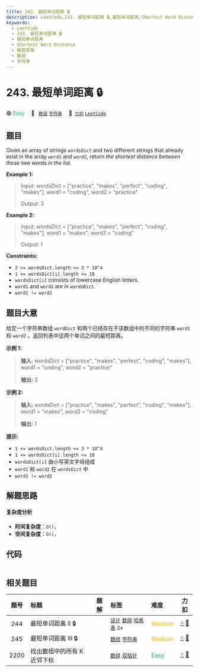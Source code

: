 ```yaml
---
title: 243. 最短单词距离 🔒
description: LeetCode,243. 最短单词距离 🔒,最短单词距离,Shortest Word Distance,解题思路,数组,字符串
keywords:
  - LeetCode
  - 243. 最短单词距离 🔒
  - 最短单词距离
  - Shortest Word Distance
  - 解题思路
  - 数组
  - 字符串
---
```


# 243. 最短单词距离 🔒

🟢 <font color=#15bd66>Easy</font>&emsp; 🔖&ensp; [`数组`](/tag/array.md) [`字符串`](/tag/string.md)&emsp; 🔗&ensp;[`力扣`](https://leetcode.cn/problems/shortest-word-distance) [`LeetCode`](https://leetcode.com/problems/shortest-word-distance)

## 题目

Given an array of strings `wordsDict` and two different strings that already
exist in the array `word1` and `word2`, return _the shortest distance between
these two words in the list_.



**Example 1:**

> Input: wordsDict = ["practice", "makes", "perfect", "coding", "makes"], word1 = "coding", word2 = "practice"
> 
> Output: 3

**Example 2:**

> Input: wordsDict = ["practice", "makes", "perfect", "coding", "makes"], word1 = "makes", word2 = "coding"
> 
> Output: 1

**Constraints:**

  * `2 <= wordsDict.length <= 3 * 10^4`
  * `1 <= wordsDict[i].length <= 10`
  * `wordsDict[i]` consists of lowercase English letters.
  * `word1` and `word2` are in `wordsDict`.
  * `word1 != word2`


## 题目大意

给定一个字符串数组 `wordDict` 和两个已经存在于该数组中的不同的字符串 `word1` 和 `word2` 。返回列表中这两个单词之间的最短距离。



**示例 1:**

> 
> 
> 
> 
> 
> **输入:** wordsDict = ["practice", "makes", "perfect", "coding", "makes"], word1 = "coding", word2 = "practice"
> 
> **输出:** 3
> 
> 

**示例  2:**

> 
> 
> 
> 
> 
> **输入:** wordsDict = ["practice", "makes", "perfect", "coding", "makes"], word1 = "makes", word2 = "coding"
> 
> **输出:** 1



**提示:**

  * `1 <= wordsDict.length <= 3 * 10^4`
  * `1 <= wordsDict[i].length <= 10`
  * `wordsDict[i]` 由小写英文字母组成
  * `word1` 和 `word2` 在 `wordsDict` 中
  * `word1 != word2`


## 解题思路

#### 复杂度分析

- **时间复杂度**：`O()`，
- **空间复杂度**：`O()`，

## 代码

```javascript

```

## 相关题目

<!-- prettier-ignore -->
| 题号 | 标题 | 题解 | 标签 | 难度 | 力扣 |
| :------: | :------ | :------: | :------ | :------ | :------: |
| 244 | 最短单词距离 II 🔒 |  |  [`设计`](/tag/design.md) [`数组`](/tag/array.md) [`哈希表`](/tag/hash-table.md) `2+` | <font color=#ffb800>Medium</font> | [🀄️](https://leetcode.cn/problems/shortest-word-distance-ii) [🔗](https://leetcode.com/problems/shortest-word-distance-ii) |
| 245 | 最短单词距离 III 🔒 |  |  [`数组`](/tag/array.md) [`字符串`](/tag/string.md) | <font color=#ffb800>Medium</font> | [🀄️](https://leetcode.cn/problems/shortest-word-distance-iii) [🔗](https://leetcode.com/problems/shortest-word-distance-iii) |
| 2200 | 找出数组中的所有 K 近邻下标 |  |  [`数组`](/tag/array.md) [`双指针`](/tag/two-pointers.md) | <font color=#15bd66>Easy</font> | [🀄️](https://leetcode.cn/problems/find-all-k-distant-indices-in-an-array) [🔗](https://leetcode.com/problems/find-all-k-distant-indices-in-an-array) |